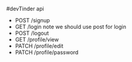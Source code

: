 #devTinder api

- POST  /signup
- GET   /login   note we should use post  for login
- POST  /logout
- GET   /profile/view
- PATCH /profile/edit
- PATCH /profile/password
 